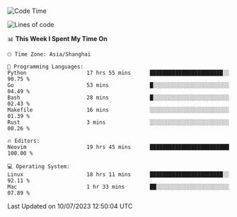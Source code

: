 <!--START_SECTION:waka-->
![Code Time](http://img.shields.io/badge/Code%20Time-1%2C434%20hrs%2057%20mins-blue)

![Lines of code](https://img.shields.io/badge/From%20Hello%20World%20I%27ve%20Written-261.8%20thousand%20lines%20of%20code-blue)

📊 **This Week I Spent My Time On** 

```text
🕑︎ Time Zone: Asia/Shanghai

💬 Programming Languages: 
Python                   17 hrs 55 mins      ███████████████████████░░   90.75 % 
Go                       53 mins             █░░░░░░░░░░░░░░░░░░░░░░░░   04.49 % 
Bash                     28 mins             █░░░░░░░░░░░░░░░░░░░░░░░░   02.43 % 
Makefile                 16 mins             ░░░░░░░░░░░░░░░░░░░░░░░░░   01.39 % 
Rust                     3 mins              ░░░░░░░░░░░░░░░░░░░░░░░░░   00.26 % 

🔥 Editors: 
Neovim                   19 hrs 45 mins      █████████████████████████   100.00 % 

💻 Operating System: 
Linux                    18 hrs 11 mins      ███████████████████████░░   92.11 % 
Mac                      1 hr 33 mins        ██░░░░░░░░░░░░░░░░░░░░░░░   07.89 % 
```


 Last Updated on 10/07/2023 12:50:04 UTC
<!--END_SECTION:waka-->
